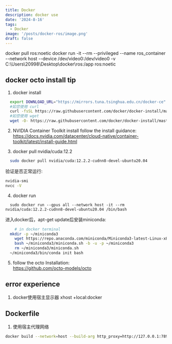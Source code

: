 ```yaml
---
title: Docker
description: docker use
date: '2024-8-16'
tags:
  - Docker
image: '/posts/docker-ros/image.png'
draft: false
---
```

docker pull ros:noetic
docker run -it --rm --privileged --name ros_container --network host --device /dev/video0:/dev/video0  -v C:\Users\20998\Desktop\docker\ros:/app ros:noetic

## docker octo install tip
1. docker install 
```sh
  export DOWNLOAD_URL="https://mirrors.tuna.tsinghua.edu.cn/docker-ce"
  #如您使用 curl
  curl -fsSL https://raw.githubusercontent.com/docker/docker-install/master/install.sh | sh
  #如您使用 wget
  wget -O- https://raw.githubusercontent.com/docker/docker-install/master/install.sh | sh
```

2. NVIDIA Container Toolkit install 
  follow the install guidance:   
  https://docs.nvidia.com/datacenter/cloud-native/container-toolkit/latest/install-guide.html

3. docker pull nvidia/cuda:12.2
```sh
  sudo docker pull nvidia/cuda:12.2.2-cudnn8-devel-ubuntu20.04
```
  验证是否正常运行:
```sh
nvidia-smi
nvcc -V
```

4. docker run
```
  sudo docker run --gpus all --network host -it --rm nvidia/cuda:12.2.2-cudnn8-devel-ubuntu20.04 /bin/bash
```  
  进入docker后，apt-get update后安装miniconda:
```sh
	# in docker terminal
  mkdir -p ~/miniconda3
	wget https://repo.anaconda.com/miniconda/Miniconda3-latest-Linux-x86_64.sh -O ~/miniconda3/miniconda.sh
	bash ~/miniconda3/miniconda.sh -b -u -p ~/miniconda3
	rm ~/miniconda3/miniconda.sh
  ~/miniconda3/bin/conda init bash
```

5. follow the octo Installation:   
    https://github.com/octo-models/octo


## error experience
1. docker使用宿主显示器
xhost +local:docker


## Dockerfile
1. 使用宿主代理网络
```sh
docker build --network=host --build-arg http_proxy=http://127.0.0.1:7890 --build-arg https_proxy=http://127.0.0.1:7890 -t kuavo_il .
```